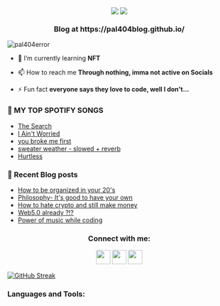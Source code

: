 <p align="center"> <img src="https://user-images.githubusercontent.com/82200759/226940917-8d981faf-288e-4cf3-b52b-6bc55d45f026.gif" align="center">
<img src="https://readme-typing-svg.demolab.com?font=Fira+Code&weight=700&size=40&pause=1000&color=2783F7&background=000000&center=true&vCenter=true&width=500&height=60&lines=Hey+there;I'm+Pal" align= "CENTER">
<h3 align="center">Blog at https://pal404blog.github.io/</h3>
<img src="https://komarev.com/ghpvc/?username=pal404error&label=Profile%20views&color=0e75b6&style=flat" alt="pal404error" /> </p>

- 🌱 I’m currently learning **NFT**

- 📫 How to reach me **Through nothing, imma not active on Socials**

- ⚡ Fun fact **everyone says they love to code, well I don't...**

### 🎵  MY TOP SPOTIFY SONGS 

<!-- SPOTIFY:START -->
- [The Search](https://open.spotify.com/track/2OKo7g3KfmCt3kyLvUAL0g)
- [I Ain&#39;t Worried](https://open.spotify.com/track/4h9wh7iOZ0GGn8QVp4RAOB)
- [you broke me first](https://open.spotify.com/track/45bE4HXI0AwGZXfZtMp8JR)
- [sweater weather - slowed + reverb](https://open.spotify.com/track/2SnIt4OHXaqk0VW7sGDG2o)
- [Hurtless](https://open.spotify.com/track/7gcKyKP2O2RO9YwtPDgDSP)
<!-- SPOTIFY:END -->

### 📝 Recent Blog posts

<!-- BLOG:START -->
- [How to be organized in your 20&#39;s](https://pal404blog.github.io/how-to-be-organized)
- [Philosophy- It&#39;s good to have your own](https://pal404blog.github.io/create-philosophy)
- [How to hate crypto and still make money](https://pal404blog.github.io/hate-crypto-copy)
- [Web5.0 already ?!?](https://pal404blog.github.io/web5.0)
- [Power of music while coding](https://pal404blog.github.io/coding-music)
<!-- BLOG:END -->
<h3 align="center">Connect with me:</h3>
<p align="center" width="auto" height="auto">
<a href="https://instagram.com/pal404error" target="blank"><img height="32" width="32" src="https://simpleicons.org/icons/instagram.svg" /></a> <a href="https://medium.com/@pal404error" target="blank">
<img height="32" width="32" src="https://simpleicons.org/icons/medium.svg" /></a>
<a href="https://www.linkedin.com/in/pal404error/" target="blank">
<img height="32" width="32" src="https://simpleicons.org/icons/linkedin.svg" /></a>

</p>

[![GitHub Streak](https://streak-stats.demolab.com/?user=pal404error&theme=neon)](https://git.io/streak-stats)
<h3 align="left">Languages and Tools:</h3>

<!--START_SECTION:readme-info-->
<!--END_SECTION:readme-info-->
